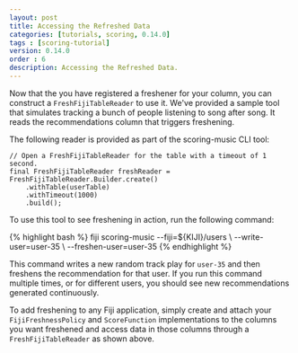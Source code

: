```yaml
---
layout: post
title: Accessing the Refreshed Data
categories: [tutorials, scoring, 0.14.0]
tags : [scoring-tutorial]
version: 0.14.0
order : 6
description: Accessing the Refreshed Data.
---
```

Now that the you have registered a freshener for your column, you can construct a
`FreshFijiTableReader` to use it. We've provided a sample tool that simulates tracking
a bunch of people listening to song after song. It reads the recommendations column that
triggers freshening.

The following reader is provided as part of the
scoring-music CLI tool:

    // Open a FreshFijiTableReader for the table with a timeout of 1 second.
    final FreshFijiTableReader freshReader = FreshFijiTableReader.Builder.create()
        .withTable(userTable)
        .withTimeout(1000)
        .build();

To use this tool to see freshening in action, run the following command:

<div class="userinput">
{% highlight bash %}
fiji scoring-music --fiji=${KIJI}/users \
--write-user=user-35 \
--freshen-user=user-35
{% endhighlight %}
</div>

This command writes a new random track play for `user-35` and then freshens the
recommendation for that user. If you run this command multiple times, or for different users,
you should see new recommendations generated continuously.

To add freshening to any Fiji application, simply create and attach your
`FijiFreshnessPolicy` and `ScoreFunction` implementations to the columns you want
freshened and access data in those columns through a `FreshFijiTableReader` as shown above.

